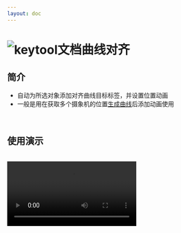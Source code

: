 ```yaml
---
layout: doc
---
```

# <span class="h1-icon"><img src="/img/add_alignment_curve.webp" alt="keytool文档"></span>曲线对齐

## 简介

- 自动为所选对象添加对齐曲线目标标签，并设置位置动画
- 一般是用在获取多个摄象机的位置[生成曲线](04-kt-generate_spline)后添加动画使用

<br />

## 使用演示

<br />

<video controls>
  <source src="/img/keytool_v1_camera_generate_align_spline_tutorial.webm" type="video/webm">
</video>

<br />

<br />
